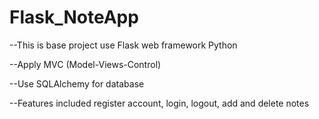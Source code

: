 # Flask_NoteApp
--This is base project use Flask web framework Python

--Apply MVC (Model-Views-Control)

--Use SQLAlchemy for database

--Features included register account, login, logout, add and delete notes
